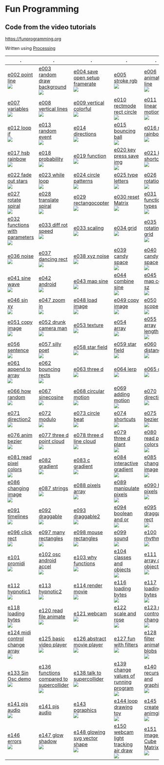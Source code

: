 
# Fun Programming
## Code from the video tutorials

https://funprogramming.org

Written using [Processing](https://processing.org)

| . | . | . | . | . |
| --- | --- | --- | --- | --- |
| [e002 point line<br>![](01/e002_point_line/.thumb.jpg)](https://github.com/hamoid/Fun-Programming/blob/master/processing/fun-programming/01/e002_point_line/) | [e003 random draw background<br>![](01/e003_random_draw_background/.thumb.jpg)](https://github.com/hamoid/Fun-Programming/blob/master/processing/fun-programming/01/e003_random_draw_background/) | [e004 save open setup framerate<br>![](01/e004_save_open_setup_framerate/.thumb.jpg)](https://github.com/hamoid/Fun-Programming/blob/master/processing/fun-programming/01/e004_save_open_setup_framerate/) | [e005 stroke rgb<br>![](01/e005_stroke_rgb/.thumb.jpg)](https://github.com/hamoid/Fun-Programming/blob/master/processing/fun-programming/01/e005_stroke_rgb/) | [e006 animate line<br>![](01/e006_animate_line/.thumb.jpg)](https://github.com/hamoid/Fun-Programming/blob/master/processing/fun-programming/01/e006_animate_line/)  |
| [e007 variables<br>![](01/e007_variables/.thumb.jpg)](https://github.com/hamoid/Fun-Programming/blob/master/processing/fun-programming/01/e007_variables/) | [e008 vertical lines<br>![](01/e008_vertical_lines/.thumb.jpg)](https://github.com/hamoid/Fun-Programming/blob/master/processing/fun-programming/01/e008_vertical_lines/) | [e009 vertical colorful<br>![](01/e009_vertical_colorful/.thumb.jpg)](https://github.com/hamoid/Fun-Programming/blob/master/processing/fun-programming/01/e009_vertical_colorful/) | [e010 rectmode rect circle<br>![](01/e010_rectmode_rect_circle/.thumb.jpg)](https://github.com/hamoid/Fun-Programming/blob/master/processing/fun-programming/01/e010_rectmode_rect_circle/) | [e011 linear motion<br>![](01/e011_linear_motion/.thumb.jpg)](https://github.com/hamoid/Fun-Programming/blob/master/processing/fun-programming/01/e011_linear_motion/)  |
| [e012 loop if<br>![](01/e012_loop_if/.thumb.jpg)](https://github.com/hamoid/Fun-Programming/blob/master/processing/fun-programming/01/e012_loop_if/) | [e013 random event<br>![](01/e013_random_event/.thumb.jpg)](https://github.com/hamoid/Fun-Programming/blob/master/processing/fun-programming/01/e013_random_event/) | [e014 directions<br>![](01/e014_directions/.thumb.jpg)](https://github.com/hamoid/Fun-Programming/blob/master/processing/fun-programming/01/e014_directions/) | [e015 bouncing ball<br>![](01/e015_bouncing_ball/.thumb.jpg)](https://github.com/hamoid/Fun-Programming/blob/master/processing/fun-programming/01/e015_bouncing_ball/) | [e016 rgb rainbow<br>![](01/e016_rgb_rainbow/.thumb.jpg)](https://github.com/hamoid/Fun-Programming/blob/master/processing/fun-programming/01/e016_rgb_rainbow/)  |
| [e017 hsb rainbow<br>![](01/e017_hsb_rainbow/.thumb.jpg)](https://github.com/hamoid/Fun-Programming/blob/master/processing/fun-programming/01/e017_hsb_rainbow/) | [e018 probability<br>![](01/e018_probability/.thumb.jpg)](https://github.com/hamoid/Fun-Programming/blob/master/processing/fun-programming/01/e018_probability/) | [e019 function<br>![](01/e019_function/.thumb.jpg)](https://github.com/hamoid/Fun-Programming/blob/master/processing/fun-programming/01/e019_function/) | [e020 key press save img<br>![](01/e020_key_press_save_img/.thumb.jpg)](https://github.com/hamoid/Fun-Programming/blob/master/processing/fun-programming/01/e020_key_press_save_img/) | [e021 key shortcuts<br>![](01/e021_key_shortcuts/.thumb.jpg)](https://github.com/hamoid/Fun-Programming/blob/master/processing/fun-programming/01/e021_key_shortcuts/)  |
| [e022 fade out stars<br>![](01/e022_fade_out_stars/.thumb.jpg)](https://github.com/hamoid/Fun-Programming/blob/master/processing/fun-programming/01/e022_fade_out_stars/) | [e023 while loop<br>![](01/e023_while_loop/.thumb.jpg)](https://github.com/hamoid/Fun-Programming/blob/master/processing/fun-programming/01/e023_while_loop/) | [e024 circle patterns<br>![](01/e024_circle_patterns/.thumb.jpg)](https://github.com/hamoid/Fun-Programming/blob/master/processing/fun-programming/01/e024_circle_patterns/) | [e025 type letters<br>![](01/e025_type_letters/.thumb.jpg)](https://github.com/hamoid/Fun-Programming/blob/master/processing/fun-programming/01/e025_type_letters/) | [e026 rotation<br>![](02/e026_rotation/.thumb.jpg)](https://github.com/hamoid/Fun-Programming/blob/master/processing/fun-programming/02/e026_rotation/)  |
| [e027 rotate spiral<br>![](02/e027_rotate_spiral/.thumb.jpg)](https://github.com/hamoid/Fun-Programming/blob/master/processing/fun-programming/02/e027_rotate_spiral/) | [e028 translate spiral<br>![](02/e028_translate_spiral/.thumb.jpg)](https://github.com/hamoid/Fun-Programming/blob/master/processing/fun-programming/02/e028_translate_spiral/) | [e029 rectangocopter<br>![](02/e029_rectangocopter/.thumb.jpg)](https://github.com/hamoid/Fun-Programming/blob/master/processing/fun-programming/02/e029_rectangocopter/) | [e030 reset Matrix<br>![](02/e030_resetMatrix/.thumb.jpg)](https://github.com/hamoid/Fun-Programming/blob/master/processing/fun-programming/02/e030_resetMatrix/) | [e031 function types<br>![](02/e031_function_types/.thumb.jpg)](https://github.com/hamoid/Fun-Programming/blob/master/processing/fun-programming/02/e031_function_types/)  |
| [e032 functions with parameters<br>![](02/e032_functions_with_parameters/.thumb.jpg)](https://github.com/hamoid/Fun-Programming/blob/master/processing/fun-programming/02/e032_functions_with_parameters/) | [e033 diff rot speed<br>![](02/e033_diff_rot_speed/.thumb.jpg)](https://github.com/hamoid/Fun-Programming/blob/master/processing/fun-programming/02/e033_diff_rot_speed/) | [e033 scaling<br>![](02/e033_scaling/.thumb.jpg)](https://github.com/hamoid/Fun-Programming/blob/master/processing/fun-programming/02/e033_scaling/) | [e034 grid<br>![](02/e034_grid/.thumb.jpg)](https://github.com/hamoid/Fun-Programming/blob/master/processing/fun-programming/02/e034_grid/) | [e035 rotating grid<br>![](02/e035_rotating_grid/.thumb.jpg)](https://github.com/hamoid/Fun-Programming/blob/master/processing/fun-programming/02/e035_rotating_grid/)  |
| [e036 noise<br>![](02/e036_noise/.thumb.jpg)](https://github.com/hamoid/Fun-Programming/blob/master/processing/fun-programming/02/e036_noise/) | [e037 dancing rect<br>![](02/e037_dancing_rect/.thumb.jpg)](https://github.com/hamoid/Fun-Programming/blob/master/processing/fun-programming/02/e037_dancing_rect/) | [e038 xyz noise<br>![](02/e038_xyz_noise/.thumb.jpg)](https://github.com/hamoid/Fun-Programming/blob/master/processing/fun-programming/02/e038_xyz_noise/) | [e039 candy space<br>![](02/e039_candy_space/.thumb.jpg)](https://github.com/hamoid/Fun-Programming/blob/master/processing/fun-programming/02/e039_candy_space/) | [e040 candy space<br>![](02/e040_candy_space/.thumb.jpg)](https://github.com/hamoid/Fun-Programming/blob/master/processing/fun-programming/02/e040_candy_space/)  |
| [e041 sine wave<br>![](02/e041_sine_wave/.thumb.jpg)](https://github.com/hamoid/Fun-Programming/blob/master/processing/fun-programming/02/e041_sine_wave/) | [e042 android<br>![](02/e042_android/.thumb.jpg)](https://github.com/hamoid/Fun-Programming/blob/master/processing/fun-programming/02/e042_android/) | [e043 map sine<br>![](02/e043_map_sine/.thumb.jpg)](https://github.com/hamoid/Fun-Programming/blob/master/processing/fun-programming/02/e043_map_sine/) | [e044 combine sine<br>![](02/e044_combine_sine/.thumb.jpg)](https://github.com/hamoid/Fun-Programming/blob/master/processing/fun-programming/02/e044_combine_sine/) | [e045 map color sz<br>![](02/e045_map_color_sz/.thumb.jpg)](https://github.com/hamoid/Fun-Programming/blob/master/processing/fun-programming/02/e045_map_color_sz/)  |
| [e046 sin xy<br>![](02/e046_sin_xy/.thumb.jpg)](https://github.com/hamoid/Fun-Programming/blob/master/processing/fun-programming/02/e046_sin_xy/) | [e047 zoom in<br>![](02/e047_zoom_in/.thumb.jpg)](https://github.com/hamoid/Fun-Programming/blob/master/processing/fun-programming/02/e047_zoom_in/) | [e048 load image<br>![](02/e048_load_image/.thumb.jpg)](https://github.com/hamoid/Fun-Programming/blob/master/processing/fun-programming/02/e048_load_image/) | [e049 copy image<br>![](02/e049_copy_image/.thumb.jpg)](https://github.com/hamoid/Fun-Programming/blob/master/processing/fun-programming/02/e049_copy_image/) | [e050 scope<br>![](02/e050_scope/.thumb.jpg)](https://github.com/hamoid/Fun-Programming/blob/master/processing/fun-programming/02/e050_scope/)  |
| [e051 copy image<br>![](03/e051_copy_image/.thumb.jpg)](https://github.com/hamoid/Fun-Programming/blob/master/processing/fun-programming/03/e051_copy_image/) | [e052 drunk camera man<br>![](03/e052_drunk_camera_man/.thumb.jpg)](https://github.com/hamoid/Fun-Programming/blob/master/processing/fun-programming/03/e052_drunk_camera_man/) | [e053 texture<br>![](03/e053_texture/.thumb.jpg)](https://github.com/hamoid/Fun-Programming/blob/master/processing/fun-programming/03/e053_texture/) | [e054 array<br>![](03/e054_array/.thumb.jpg)](https://github.com/hamoid/Fun-Programming/blob/master/processing/fun-programming/03/e054_array/) | [e055 array length<br>![](03/e055_array_length/.thumb.jpg)](https://github.com/hamoid/Fun-Programming/blob/master/processing/fun-programming/03/e055_array_length/)  |
| [e056 sentence<br>![](03/e056_sentence/.thumb.jpg)](https://github.com/hamoid/Fun-Programming/blob/master/processing/fun-programming/03/e056_sentence/) | [e057 silly poet<br>![](03/e057_silly_poet/.thumb.jpg)](https://github.com/hamoid/Fun-Programming/blob/master/processing/fun-programming/03/e057_silly_poet/) | [e058 star field<br>![](03/e058_star_field/.thumb.jpg)](https://github.com/hamoid/Fun-Programming/blob/master/processing/fun-programming/03/e058_star_field/) | [e059 star field<br>![](03/e059_star_field/.thumb.jpg)](https://github.com/hamoid/Fun-Programming/blob/master/processing/fun-programming/03/e059_star_field/) | [e060 distance<br>![](03/e060_distance/.thumb.jpg)](https://github.com/hamoid/Fun-Programming/blob/master/processing/fun-programming/03/e060_distance/)  |
| [e061 append to array<br>![](03/e061_append_to_array/.thumb.jpg)](https://github.com/hamoid/Fun-Programming/blob/master/processing/fun-programming/03/e061_append_to_array/) | [e062 bouncing rects<br>![](03/e062_bouncing_rects/.thumb.jpg)](https://github.com/hamoid/Fun-Programming/blob/master/processing/fun-programming/03/e062_bouncing_rects/) | [e063 three d<br>![](03/e063_three_d/.thumb.jpg)](https://github.com/hamoid/Fun-Programming/blob/master/processing/fun-programming/03/e063_three_d/) | [e064 lerp<br>![](03/e064_lerp/.thumb.jpg)](https://github.com/hamoid/Fun-Programming/blob/master/processing/fun-programming/03/e064_lerp/) | [e065 dist<br>![](03/e065_dist/.thumb.jpg)](https://github.com/hamoid/Fun-Programming/blob/master/processing/fun-programming/03/e065_dist/)  |
| [e066 how random<br>![](03/e066_how_random/.thumb.jpg)](https://github.com/hamoid/Fun-Programming/blob/master/processing/fun-programming/03/e066_how_random/) | [e067 sinecosine<br>![](03/e067_sinecosine/.thumb.jpg)](https://github.com/hamoid/Fun-Programming/blob/master/processing/fun-programming/03/e067_sinecosine/) | [e068 circular motion<br>![](03/e068_circular_motion/.thumb.jpg)](https://github.com/hamoid/Fun-Programming/blob/master/processing/fun-programming/03/e068_circular_motion/) | [e069 adding motion<br>![](03/e069_adding_motion/.thumb.jpg)](https://github.com/hamoid/Fun-Programming/blob/master/processing/fun-programming/03/e069_adding_motion/) | [e070 direction<br>![](03/e070_direction/.thumb.jpg)](https://github.com/hamoid/Fun-Programming/blob/master/processing/fun-programming/03/e070_direction/)  |
| [e071 direction2<br>![](03/e071_direction2/.thumb.jpg)](https://github.com/hamoid/Fun-Programming/blob/master/processing/fun-programming/03/e071_direction2/) | [e072 modulo<br>![](03/e072_modulo/.thumb.jpg)](https://github.com/hamoid/Fun-Programming/blob/master/processing/fun-programming/03/e072_modulo/) | [e073 circle beat<br>![](03/e073_circle_beat/.thumb.jpg)](https://github.com/hamoid/Fun-Programming/blob/master/processing/fun-programming/03/e073_circle_beat/) | [e074 shortcuts<br>![](03/e074_shortcuts/.thumb.jpg)](https://github.com/hamoid/Fun-Programming/blob/master/processing/fun-programming/03/e074_shortcuts/) | [e075 bezier<br>![](03/e075_bezier/.thumb.jpg)](https://github.com/hamoid/Fun-Programming/blob/master/processing/fun-programming/03/e075_bezier/)  |
| [e076 anim bezier<br>![](04/e076_anim_bezier/.thumb.jpg)](https://github.com/hamoid/Fun-Programming/blob/master/processing/fun-programming/04/e076_anim_bezier/) | [e077 three d point cloud<br>![](04/e077_three_d_point_cloud/.thumb.jpg)](https://github.com/hamoid/Fun-Programming/blob/master/processing/fun-programming/04/e077_three_d_point_cloud/) | [e078 three d line cloud<br>![](04/e078_three_d_line_cloud/.thumb.jpg)](https://github.com/hamoid/Fun-Programming/blob/master/processing/fun-programming/04/e078_three_d_line_cloud/) | [e079 three d plant<br>![](04/e079_three_d_plant/.thumb.jpg)](https://github.com/hamoid/Fun-Programming/blob/master/processing/fun-programming/04/e079_three_d_plant/) | [e080 read pixel colors<br>![](04/e080_read_pixel_colors/.thumb.jpg)](https://github.com/hamoid/Fun-Programming/blob/master/processing/fun-programming/04/e080_read_pixel_colors/)  |
| [e081 read pixel colors<br>![](04/e081_read_pixel_colors/.thumb.jpg)](https://github.com/hamoid/Fun-Programming/blob/master/processing/fun-programming/04/e081_read_pixel_colors/) | [e082 gradient<br>![](04/e082_gradient/.thumb.jpg)](https://github.com/hamoid/Fun-Programming/blob/master/processing/fun-programming/04/e082_gradient/) | [e083 c gradient<br>![](04/e083_c_gradient/.thumb.jpg)](https://github.com/hamoid/Fun-Programming/blob/master/processing/fun-programming/04/e083_c_gradient/) | [e084 interactive gradient<br>![](04/e084_interactive_gradient/.thumb.jpg)](https://github.com/hamoid/Fun-Programming/blob/master/processing/fun-programming/04/e084_interactive_gradient/) | [e085 changing image<br>![](04/e085_changing_image/.thumb.jpg)](https://github.com/hamoid/Fun-Programming/blob/master/processing/fun-programming/04/e085_changing_image/)  |
| [e086 changing image<br>![](04/e086_changing_image/.thumb.jpg)](https://github.com/hamoid/Fun-Programming/blob/master/processing/fun-programming/04/e086_changing_image/) | [e087 strings<br>![](04/e087_strings/.thumb.jpg)](https://github.com/hamoid/Fun-Programming/blob/master/processing/fun-programming/04/e087_strings/) | [e088 pixels array<br>![](04/e088_pixels_array/.thumb.jpg)](https://github.com/hamoid/Fun-Programming/blob/master/processing/fun-programming/04/e088_pixels_array/) | [e089 manipulate pixels<br>![](04/e089_manipulate_pixels/.thumb.jpg)](https://github.com/hamoid/Fun-Programming/blob/master/processing/fun-programming/04/e089_manipulate_pixels/) | [e090 hsb pixels<br>![](04/e090_hsb_pixels/.thumb.jpg)](https://github.com/hamoid/Fun-Programming/blob/master/processing/fun-programming/04/e090_hsb_pixels/)  |
| [e091 timelines<br>![](04/e091_timelines/.thumb.jpg)](https://github.com/hamoid/Fun-Programming/blob/master/processing/fun-programming/04/e091_timelines/) | [e092 draggable<br>![](04/e092_draggable/.thumb.jpg)](https://github.com/hamoid/Fun-Programming/blob/master/processing/fun-programming/04/e092_draggable/) | [e093 draggable2<br>![](04/e093_draggable2/.thumb.jpg)](https://github.com/hamoid/Fun-Programming/blob/master/processing/fun-programming/04/e093_draggable2/) | [e094 boolean and or<br>![](04/e094_boolean_and_or/.thumb.jpg)](https://github.com/hamoid/Fun-Programming/blob/master/processing/fun-programming/04/e094_boolean_and_or/) | [e095 draggable rect<br>![](04/e095_draggable_rect/.thumb.jpg)](https://github.com/hamoid/Fun-Programming/blob/master/processing/fun-programming/04/e095_draggable_rect/)  |
| [e096 click rect<br>![](04/e096_click_rect/.thumb.jpg)](https://github.com/hamoid/Fun-Programming/blob/master/processing/fun-programming/04/e096_click_rect/) | [e097 many rectangles<br>![](04/e097_many_rectangles/.thumb.jpg)](https://github.com/hamoid/Fun-Programming/blob/master/processing/fun-programming/04/e097_many_rectangles/) | [e098 mouse rectangles<br>![](04/e098_mouse_rectangles/.thumb.jpg)](https://github.com/hamoid/Fun-Programming/blob/master/processing/fun-programming/04/e098_mouse_rectangles/) | [e099 sound<br>![](04/e099_sound/.thumb.jpg)](https://github.com/hamoid/Fun-Programming/blob/master/processing/fun-programming/04/e099_sound/) | [e100 rhythm<br>![](04/e100_rhythm/.thumb.jpg)](https://github.com/hamoid/Fun-Programming/blob/master/processing/fun-programming/04/e100_rhythm/)  |
| [e101 promidi<br>![](05/e101_promidi/.thumb.jpg)](https://github.com/hamoid/Fun-Programming/blob/master/processing/fun-programming/05/e101_promidi/) | [e102 osc android accel<br>![](05/e102_osc_android_accel/.thumb.jpg)](https://github.com/hamoid/Fun-Programming/blob/master/processing/fun-programming/05/e102_osc_android_accel/) | [e103 why functions<br>![](05/e103_why_functions/.thumb.jpg)](https://github.com/hamoid/Fun-Programming/blob/master/processing/fun-programming/05/e103_why_functions/) | [e104 classes and objects<br>![](05/e104_classes_and_objects/.thumb.jpg)](https://github.com/hamoid/Fun-Programming/blob/master/processing/fun-programming/05/e104_classes_and_objects/) | [e111 array of objects<br>![](05/e111_array_of_objects/.thumb.jpg)](https://github.com/hamoid/Fun-Programming/blob/master/processing/fun-programming/05/e111_array_of_objects/)  |
| [e112 hypnotic1<br>![](05/e112_hypnotic1/.thumb.jpg)](https://github.com/hamoid/Fun-Programming/blob/master/processing/fun-programming/05/e112_hypnotic1/) | [e113 hypnotic2<br>![](05/e113_hypnotic2/.thumb.jpg)](https://github.com/hamoid/Fun-Programming/blob/master/processing/fun-programming/05/e113_hypnotic2/) | [e114 render movie<br>![](05/e114_render_movie/.thumb.jpg)](https://github.com/hamoid/Fun-Programming/blob/master/processing/fun-programming/05/e114_render_movie/) | [e116 loading bytes<br>![](05/e116_loading_bytes/.thumb.jpg)](https://github.com/hamoid/Fun-Programming/blob/master/processing/fun-programming/05/e116_loading_bytes/) | [e117 loading bytes<br>![](05/e117_loading_bytes/.thumb.jpg)](https://github.com/hamoid/Fun-Programming/blob/master/processing/fun-programming/05/e117_loading_bytes/)  |
| [e118 loading bytes<br>![](05/e118_loading_bytes/.thumb.jpg)](https://github.com/hamoid/Fun-Programming/blob/master/processing/fun-programming/05/e118_loading_bytes/) | [e120 read file animate<br>![](05/e120_read_file_animate/.thumb.jpg)](https://github.com/hamoid/Fun-Programming/blob/master/processing/fun-programming/05/e120_read_file_animate/) | [e121 webcam<br>![](05/e121_webcam/.thumb.jpg)](https://github.com/hamoid/Fun-Programming/blob/master/processing/fun-programming/05/e121_webcam/) | [e122 scale and rose<br>![](05/e122_scale_and_rose/.thumb.jpg)](https://github.com/hamoid/Fun-Programming/blob/master/processing/fun-programming/05/e122_scale_and_rose/) | [e123 midi control changes<br>![](05/e123_midi_control_changes/.thumb.jpg)](https://github.com/hamoid/Fun-Programming/blob/master/processing/fun-programming/05/e123_midi_control_changes/)  |
| [e124 midi control change array<br>![](05/e124_midi_control_change_array/.thumb.jpg)](https://github.com/hamoid/Fun-Programming/blob/master/processing/fun-programming/05/e124_midi_control_change_array/) | [e125 basic video player<br>![](05/e125_basic_video_player/.thumb.jpg)](https://github.com/hamoid/Fun-Programming/blob/master/processing/fun-programming/05/e125_basic_video_player/) | [e126 abstract movie player<br>![](06/e126_abstract_movie_player/.thumb.jpg)](https://github.com/hamoid/Fun-Programming/blob/master/processing/fun-programming/06/e126_abstract_movie_player/) | [e127 fun with filters<br>![](06/e127_fun_with_filters/.thumb.jpg)](https://github.com/hamoid/Fun-Programming/blob/master/processing/fun-programming/06/e127_fun_with_filters/) | [e128 filter animated blobs<br>![](06/e128_filter_animated_blobs/.thumb.jpg)](https://github.com/hamoid/Fun-Programming/blob/master/processing/fun-programming/06/e128_filter_animated_blobs/)  |
| [e133 Sin Osc demo<br>![](06/e133_SinOsc_demo/.thumb.jpg)](https://github.com/hamoid/Fun-Programming/blob/master/processing/fun-programming/06/e133_SinOsc_demo/) | [e136 functions compared to supercollider<br>![](06/e136_functions_compared_to_supercollider/.thumb.jpg)](https://github.com/hamoid/Fun-Programming/blob/master/processing/fun-programming/06/e136_functions_compared_to_supercollider/) | [e138 talk to supercollider<br>![](06/e138_talk_to_supercollider/.thumb.jpg)](https://github.com/hamoid/Fun-Programming/blob/master/processing/fun-programming/06/e138_talk_to_supercollider/) | [e139 change values of running program<br>![](06/e139_change_values_of_running_program/.thumb.jpg)](https://github.com/hamoid/Fun-Programming/blob/master/processing/fun-programming/06/e139_change_values_of_running_program/) | [e140 recursion and graphics<br>![](06/e140_recursion_and_graphics/.thumb.jpg)](https://github.com/hamoid/Fun-Programming/blob/master/processing/fun-programming/06/e140_recursion_and_graphics/)  |
| [e141 pjs audio<br>![](06/e141_pjs_audio/.thumb.jpg)](https://github.com/hamoid/Fun-Programming/blob/master/processing/fun-programming/06/e141_pjs_audio/) | [e141 pjs audio](https://github.com/hamoid/Fun-Programming/blob/master/processing/fun-programming/06/e141_pjs_audio/web-export/) | [e143 pgraphics<br>![](06/e143_pgraphics/.thumb.jpg)](https://github.com/hamoid/Fun-Programming/blob/master/processing/fun-programming/06/e143_pgraphics/) | [e144 loop drawing toy<br>![](06/e144_loop_drawing_toy/.thumb.jpg)](https://github.com/hamoid/Fun-Programming/blob/master/processing/fun-programming/06/e144_loop_drawing_toy/) | [e145 create animgif<br>![](06/e145_create_animgif/.thumb.jpg)](https://github.com/hamoid/Fun-Programming/blob/master/processing/fun-programming/06/e145_create_animgif/)  |
| [e146 errors<br>![](06/e146_errors/.thumb.jpg)](https://github.com/hamoid/Fun-Programming/blob/master/processing/fun-programming/06/e146_errors/) | [e147 glow shadow<br>![](06/e147_glow_shadow/.thumb.jpg)](https://github.com/hamoid/Fun-Programming/blob/master/processing/fun-programming/06/e147_glow_shadow/) | [e148 glowing svg vector shape<br>![](06/e148_glowing_svg_vector_shape/.thumb.jpg)](https://github.com/hamoid/Fun-Programming/blob/master/processing/fun-programming/06/e148_glowing_svg_vector_shape/) | [e150 webcam light tracking air draw<br>![](06/e150_webcam_light_tracking_air_draw/.thumb.jpg)](https://github.com/hamoid/Fun-Programming/blob/master/processing/fun-programming/06/e150_webcam_light_tracking_air_draw/) | [e151 image To Cube Matrix<br>![](07/e151_imageToCubeMatrix/.thumb.jpg)](https://github.com/hamoid/Fun-Programming/blob/master/processing/fun-programming/07/e151_imageToCubeMatrix/)  |
